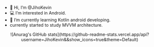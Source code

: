 - 👋 Hi, I’m @JihoKevin
- 💻 I’m interested in Android.
- 🌱 I’m currently learning Kotlin android developing.
- currently started to study MVVM architecture.
<div align="center">
![Anurag's GitHub stats](https://github-readme-stats.vercel.app/api?username=JihoKevin&&show_icons=true&theme=Default)
</div>
<!---
JihoKevin/JihoKevin is a ✨ special ✨ repository because its `README.md` (this file) appears on your GitHub profile.
You can click the Preview link to take a look at your changes.
--->
